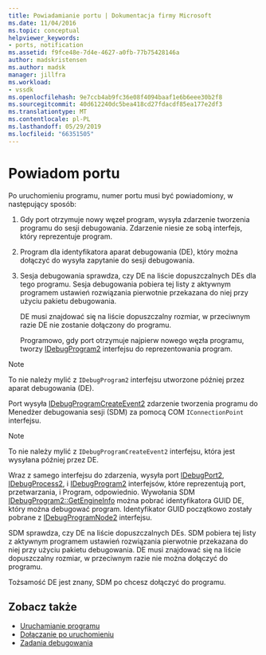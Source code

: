 ```yaml
---
title: Powiadamianie portu | Dokumentacja firmy Microsoft
ms.date: 11/04/2016
ms.topic: conceptual
helpviewer_keywords:
- ports, notification
ms.assetid: f9fce48e-7d4e-4627-a0fb-77b75428146a
author: madskristensen
ms.author: madsk
manager: jillfra
ms.workload:
- vssdk
ms.openlocfilehash: 9e7ccb4ab9fc36e08f4094baaf1e6b6eee30b2f8
ms.sourcegitcommit: 40d612240dc5bea418cd27fdacdf85ea177e2df3
ms.translationtype: MT
ms.contentlocale: pl-PL
ms.lasthandoff: 05/29/2019
ms.locfileid: "66351505"
---
```

# <a name="notify-the-port"></a>Powiadom portu
Po uruchomieniu programu, numer portu musi być powiadomiony, w następujący sposób:

1. Gdy port otrzymuje nowy węzeł program, wysyła zdarzenie tworzenia programu do sesji debugowania. Zdarzenie niesie ze sobą interfejs, który reprezentuje program.

2. Program dla identyfikatora aparat debugowania (DE), który można dołączyć do wysyła zapytanie do sesji debugowania.

3. Sesja debugowania sprawdza, czy DE na liście dopuszczalnych DEs dla tego programu. Sesja debugowania pobiera tej listy z aktywnym programem ustawień rozwiązania pierwotnie przekazana do niej przy użyciu pakietu debugowania.

    DE musi znajdować się na liście dopuszczalny rozmiar, w przeciwnym razie DE nie zostanie dołączony do programu.

   Programowo, gdy port otrzymuje najpierw nowego węzła programu, tworzy [IDebugProgram2](../../extensibility/debugger/reference/idebugprogram2.md) interfejsu do reprezentowania program.

> [!NOTE]
> To nie należy mylić z `IDebugProgram2` interfejsu utworzone później przez aparat debugowania (DE).

 Port wysyła [IDebugProgramCreateEvent2](../../extensibility/debugger/reference/idebugprogramcreateevent2.md) zdarzenie tworzenia programu do Menedżer debugowania sesji (SDM) za pomocą COM `IConnectionPoint` interfejsu.

> [!NOTE]
> To nie należy mylić z `IDebugProgramCreateEvent2` interfejsu, która jest wysyłana później przez DE.

 Wraz z samego interfejsu do zdarzenia, wysyła port [IDebugPort2](../../extensibility/debugger/reference/idebugport2.md), [IDebugProcess2](../../extensibility/debugger/reference/idebugprocess2.md), i [IDebugProgram2](../../extensibility/debugger/reference/idebugprogram2.md) interfejsów, które reprezentują port, przetwarzania, i Program, odpowiednio. Wywołania SDM [IDebugProgram2::GetEngineInfo](../../extensibility/debugger/reference/idebugprogram2-getengineinfo.md) można pobrać identyfikatora GUID DE, który można debugować program. Identyfikator GUID początkowo zostały pobrane z [IDebugProgramNode2](../../extensibility/debugger/reference/idebugprogramnode2.md) interfejsu.

 SDM sprawdza, czy DE na liście dopuszczalnych DEs. SDM pobiera tej listy z aktywnym programem ustawień rozwiązania pierwotnie przekazana do niej przy użyciu pakietu debugowania. DE musi znajdować się na liście dopuszczalny rozmiar, w przeciwnym razie nie można dołączyć do programu.

 Tożsamość DE jest znany, SDM po chcesz dołączyć do programu.

## <a name="see-also"></a>Zobacz także
- [Uruchamianie programu](../../extensibility/debugger/launching-a-program.md)
- [Dołączanie po uruchomieniu](../../extensibility/debugger/attaching-after-a-launch.md)
- [Zadania debugowania](../../extensibility/debugger/debugging-tasks.md)